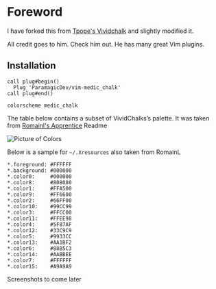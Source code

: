 # Foreword

I have forked this from [Tpope's Vividchalk](https://github.com/tpope/vim-vividchalk)
and slightly modified it.

All credit goes to him. Check him out. He has many great Vim plugins.

## Installation

```vimL
call plug#begin()
  Plug 'ParamagicDev/vim-medic_chalk'
call plug#end()

colorscheme medic_chalk
```

The table below contains a subset of VividChalks’s palette.
It was taken from [Romainl's Apprentice](https://github.com/romainl/Apprentice) Readme

![Picture of Colors](https://thumbs.gfycat.com/EuphoricFrequentHornet-size_restricted.gif)

Below is a sample for `~/.Xresources` also taken from RomainL

    *.foreground: #FFFFFF
    *.background: #000000
    *.color0:     #000000
    *.color8:     #808080
    *.color1:     #FFA500
    *.color9:     #FF6600
    *.color2:     #66FF00
    *.color10:    #99CC99
    *.color3:     #FFCC00
    *.color11:    #FFEE98
    *.color4:     #5F87AF
    *.color12:    #33C9C9
    *.color5:     #9933CC
    *.color13:    #AA1BF2
    *.color6:     #88B5C3
    *.color14:    #AABBEE
    *.color7:     #FFFFFF
    *.color15:    #A9A9A9

Screenshots to come later
